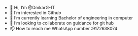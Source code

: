 - 👋 Hi, I’m @OmkarG-IT
- 👀 I’m interested in Github
- 🌱 I’m currently learning Bachelor of engineering in computer 
- 💞️ I’m looking to collaborate on guidance for git hub
- 📫 How to reach me WhatsApp number :9172638074

<!---
OmkarG-IT/OmkarG-IT is a ✨ special ✨ repository because its `README.md` (this file) appears on your GitHub profile.
You can click the Preview link to take a look at your changes.
--->
